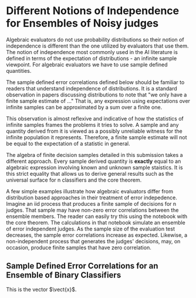 # Different Notions of Independence for Ensembles of Noisy judges

Algebraic evaluators do not use probability distributions so their notion of
independence is different than the one utilized by evaluators that use them.
The notion of independence most commonly used in the AI literature is defined
in terms of the expectation of distributions - an infinite sample viewpoint.
For algebraic evaluators we have to use sample defined quantities.

The sample defined error correlations defined below should be familiar to
readers that understand independence of distributions. It is a standard
observation in papers discussing distributions to note that "we only have
a finite sample estimate of ..." That is, any expression using expectations
over infinite samples can be approximated by a sum over a finite one.

This observation is almost reflexive and indicative of how the statistics of
infinite samples frames the problems it tries to solve. A sample and any
quantity derived from it is viewed as a possibly unreliable witness for the
infinite population it represents. Therefore, a finite sample estimate will
not be equal to the expectation of a statistic in general.

The algebra of finite decision samples detailed in this submission takes a
different approach. Every sample derived quantity is **exactly** equal to an
algebraic expression involving known and unknown sample staistics. It is this
strict equality that allows us to derive general results such as the universal
surface for n classifiers and the core theorem.

A few simple examples illustrate how algebraic evaluators differ from
distribution based approaches in their treatment of error indepedence. Imagine
an iid process that produces a finite sample of decisions for n judges. That
sample may have non-zero error correlations between the ensemble members. The
reader can easily try this using the notebook with the core theorem. The
calculations in that notebook simulate an ensemble of error independent judges.
As the sample size of the evaluation test decreases, the sample error
correlations increase as expected. Likewise, a non-independent process that
generates the judges' decisions, may, on occasion, produce finite samples that
have zero correlation.

## Sample Defined Error Correlations for an Ensemble of Binary Classifiers
$\newcommand{\vect}[1]{{\mathbf{\boldsymbol{{#1}}}}}$
This is the vector $\vect{x}$.
